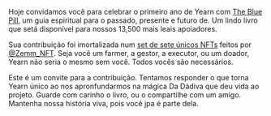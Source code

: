 Hoje convidamos você para celebrar o primeiro ano de Yearn com [The Blue Pill](https://medium.com/iearn/the-blue-pill-ca44ed01f16f), um guia espiritual para o passado, presente e futuro de. Um lindo livro que setá disponível para nossos 13,500 mais leais apoiadores.

Sua contribuição foi imortalizada num [set de sete únicos NFTs](https://galaxy.eco/yearn) feitos por
[@Zemm_NFT](https://twitter.com/Zemm_NFT). Seja você um farmer, a gestor, a executor, ou um doador, Yearn não seria o mesmo sem você. Todos vocês são necessários.

Este é um convite para a contribuição. Tentamos responder o que torna Yearn único ao nos apronfundarmos na mágica Da Dádiva que deu vida ao projeto. Guarde com carinho o livro, ou o compartilhe com um amigo. Mantenha nossa história viva, pois você jpa é parte dela.
